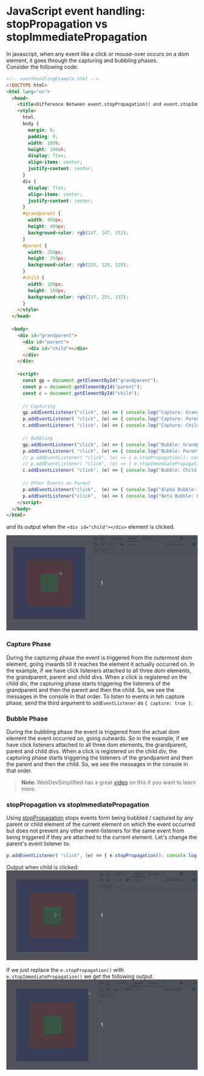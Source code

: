 # JavaScript event handling: stopPropagation vs stopImmediatePropagation
In javascript, when any event like a click or mouse-over occurs on a dom element, it goes through the capturing and bubbling phases.  
Consider the following code:  
```html
<!-- eventHandlingExample.html -->
<!DOCTYPE html>
<html lang="en">
  <head>
    <title>Difference Between event.stopPropagation() and event.stopImmediatePropagation()</title>
    <style>
      html,
      body {
        margin: 0;
        padding: 0;
        width: 100%;
        height: 100vh;
        display: flex;
        align-items: center;
        justify-content: center;
      }
      div {
        display: flex;
        align-items: center;
        justify-content: center;
      }
      #grandparent {
        width: 400px;
        height: 400px;
        background-color: rgb(147, 147, 252);
      }
      #parent {
        width: 250px;
        height: 250px;
        background-color: rgb(255, 129, 129);
      }
      #child {
        width: 100px;
        height: 100px;
        background-color: rgb(137, 255, 137);
      }
    </style>
  </head>

  <body>
    <div id="grandparent">
      <div id="parent">
        <div id="child"></div>
      </div>
    </div>

    <script>
      const gp = document.getElementById("grandparent");
      const p = document.getElementById("parent");
      const c = document.getElementById("child");

      // Capturing
      gp.addEventListener("click", (e) => { console.log("Capture: Grandparent clicked!") }, { capture: true } );
      p.addEventListener( "click", (e) => { console.log("Capture: Parent clicked!") }, { capture: true } );
      c.addEventListener( "click", (e) => { console.log("Capture: Child clicked!")  }, { capture: true } );

      // Bubbling
      gp.addEventListener("click", (e) => { console.log("Bubble: Grandparent clicked!") });
      p.addEventListener( "click", (e) => { console.log("Bubble: Parent clicked!") });
      // p.addEventListener( "click", (e) => { e.stopPropagation(); console.log("Bubble: Parent clicked!"); });
      // p.addEventListener( "click", (e) => { e.stopImmediatePropagation(); console.log("Bubble: Parent clicked!"); });
      c.addEventListener( "click", (e) => { console.log("Bubble: Child clicked!") });

      // Other Events on Parent
      p.addEventListener("click",  (e) => { console.log("Alpha Bubble: Parent clicked!") });
      p.addEventListener("click",  (e) => { console.log("Beta Bubble: Parent clicked!") });
    </script>
  </body>
</html>
```
and its output when the `<div id="child"></div>` element is clicked.  

![Console Output](assets/all_events.gif)

### Capture Phase
During the capturing phase the event is triggered from the outermost dom element, going inwards till it reaches the element it actually occurred on. In the example, if we have click listeners attached to all three dom elements, the grandparent, parent and child divs. When a click is registered on the child div, the capturing phase starts triggering the listeners of the grandparent and then the parent and then the child. So, we see the messages in the console in that order. To listen to events in teh capture phase, send the third argument to `addEventListener` as `{ capture: true }`.  

### Bubble Phase
During the bubbling phase the event is triggered from the actual dom element the event occurred on, going outwards. So in the example, if we have click listeners attached to all three dom elements, the grandparent, parent and child divs. When a click is registered on the child div, the capturing phase starts triggering the listeners of the grandparent and then the parent and then the child. So, we see the messages in the console in that order.

> **Note:** WebDevSimplified has a great [video](https://www.youtube.com/watch?v=XF1_MlZ5l6M) on this if you want to learn more.

### stopPropagation vs stopImmediatePropagation
Using [stopPropagation](https://developer.mozilla.org/en-US/docs/Web/API/Event/stopPropagation) stops events form being bubbled / captured by any parent or child element of the current element on which the event occurred but does not prevent any other event-listeners for the same event from being triggered if they are attached to the current element.
Let's change the parent's event listener to:
```js
p.addEventListener( "click", (e) => { e.stopPropagation(); console.log("Bubble: Parent clicked!"); });
```
Output when child is clicked:
![Console Output](assets/stopPropagation.gif)

If we just replace the `e.stopPropagation()` with `e.stopImmediatePropagation()` we get the following output.
![Console Output](assets/stopImmediatePropagation.gif)